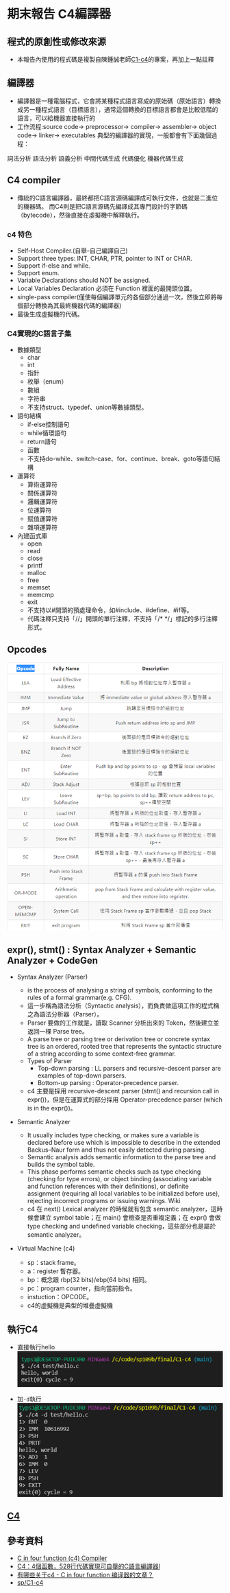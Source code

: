 # 期末報告 C4編譯器
## 程式的原創性或修改來源
* 本報告內使用的程式碼是複製自陳鍾誠老師[C1-c4](https://gitlab.com/ccc109/sp/-/tree/master/C1-c4)的專案，再加上一點註釋

## 編譯器
* 編譯器是一種電腦程式，它會將某種程式語言寫成的原始碼（原始語言）轉換成另一種程式語言（目標語言），通常這個轉換的目標語言都會是比較低階的語言，可以給機器直接執行的
* 工作流程:source code→ preprocessor→ compiler→ assembler→ object code→ linker→ executables
典型的編譯器的實現，一般都會有下面幾個過程：

詞法分析
語法分析
語義分析
中間代碼生成
代碼優化
機器代碼生成

##  C4 compiler
* 傳統的C語言編譯器，最終都把C語言源碼編譯成可執行文件，也就是二進位的機器碼。
而C4則是把C語言源碼先編譯成其專門設計的字節碼（bytecode），然後直接在虛擬機中解釋執行。
### c4 特色
* Self-Host Compiler.(自舉-自己編譯自己)
* Support three types: INT, CHAR, PTR, pointer to INT or CHAR.
* Support if-else and while.
* Support enum.
* Variable Declarations should NOT be assigned.
* Local Variables Declaration 必須在 Function 裡面的最開頭位置。
* single-pass compiler(僅使每個編譯單元的各個部分通過一次，然後立即將每個部分轉換為其最終機器代碼的編譯器)
* 最後生成虛擬機的代碼。

### C4實現的C語言子集
* 數據類型
    * char
    * int
    * 指針
    * 枚舉（enum）
    * 數組
    * 字符串
    * 不支持struct、typedef、union等數據類型。
* 語句結構
    * if-else控制語句
    * while循環語句
    * return語句
    * 函數
    * 不支持do-while、switch-case、for、continue、break、goto等語句結構
* 運算符
    * 算術運算符
    * 關係運算符
    * 邏輯運算符
    * 位運算符
    * 賦值運算符
    * 雜項運算符
* 內建函式庫
    * open
    * read
    * close
    * printf
    * malloc
    * free
    * memset
    * memcmp
    * exit
    * 不支持以#開頭的預處理命令，如#include、#define、#if等。
    * 代碼注釋只支持「//」開頭的單行注釋，不支持「/* */」標記的多行注釋形式。

## Opcodes
![PICTURE](https://github.com/victor0520/sp109b/blob/main/final/bitmap/Opcode.png)

## expr(), stmt() : Syntax Analyzer + Semantic Analyzer + CodeGen

* Syntax Analyzer (Parser)
    * is the process of analysing a string of symbols, conforming to the rules of a formal grammar(e.g. CFG).
    * 這一步稱為語法分析（Syntactic analysis），而負責做這項工作的程式稱之為語法分析器（Parser）。
    * Parser 要做的工作就是，讀取 Scanner 分析出來的 Token，然後建立並返回一棵 Parse tree。
    * A parse tree or parsing tree or derivation tree or concrete syntax tree is an ordered, rooted tree that represents the syntactic structure of a string according to some context-free grammar.
    * Types of Parser
        * Top-down parsing : LL parsers and recursive-descent parser are examples of top-down parsers.
        * Bottom-up parsing : Operator-precedence parser.
    * c4 主要是採用 recursive-descent parser (stmt() and recursion call in expr())，但是在運算式的部分採用 Operator-precedence parser (which is in the expr())。

* Semantic Analyzer
    * It usually includes type checking, or makes sure a variable is declared before use which is impossible to describe in the extended Backus–Naur form and thus not easily detected during parsing.
    * Semantic analysis adds semantic information to the parse tree and builds the symbol table.
    * This phase performs semantic checks such as type checking (checking for type errors), or object binding (associating variable and function references with their definitions), or definite assignment (requiring all local variables to be initialized before use), rejecting incorrect programs or issuing warnings. Wiki
    * c4 在 next() Lexical analyzer 的時候就有包含 semantic analyzer，這時候會建立 symbol table；在 main() 會檢查是否重複定義；在 expr() 會做 type checking and undefined variable checking，這些部分也是屬於 semantic analyzer。

* Virtual Machine (c4)
    * sp：stack frame。
    * a：register 暫存器。
    * bp：概念跟 rbp(32 bits)/ebp(64 bits) 相同。
    * pc：program counter，指向當前指令。
    * instuction：OPCODE。
    * c4的虛擬機是典型的堆疊虛擬機

## 執行C4
* 直接執行hello\
![PICTURE](https://github.com/victor0520/sp109b/blob/main/final/bitmap/hello.png)

* 加`-d`執行\
![PICTURE](https://github.com/victor0520/sp109b/blob/main/final/bitmap/hello-d.png)
## [C4](https://github.com/victor0520/sp109b/blob/main/final/C1-c4/c4.c)

## 參考資料
* [C in four function (c4) Compiler](https://hackmd.io/@srhuang/Bkk2eY5ES)
* [C4：4個函數，528行代碼實現可自舉的C語言編譯器l](https://kknews.cc/zh-tw/code/zrkmqga.html)
* [有哪些关于c4 - C in four function 编译器的文章？](https://www.zhihu.com/question/28249756)
* [sp/C1-c4](https://gitlab.com/ccc109/sp/-/tree/master/C1-c4)